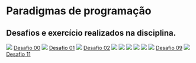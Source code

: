 # Paradigmas de programação

Desafios e exercício realizados na disciplina.
---------------------------------------------
![](/desafio00.jpg)
[Desafio 00](./Aula00)
![](/desafio01.jpg)
[Desafio 01](./Aula01)
![](/desafio02.jpg)
[Desafio 02](./Aula02)
![](/desafio03.jpg)
![](/desafio04.jpg)
![](/desafio05.jpg)
![](/desafio06.jpg)
![](/desafio07.jpg)
![](/desafio08.jpg)
[Desafio 09](/desafio09.pdf)
![](/desafio10.jpg)
[Desafio 11](/desafio11.pdf)

